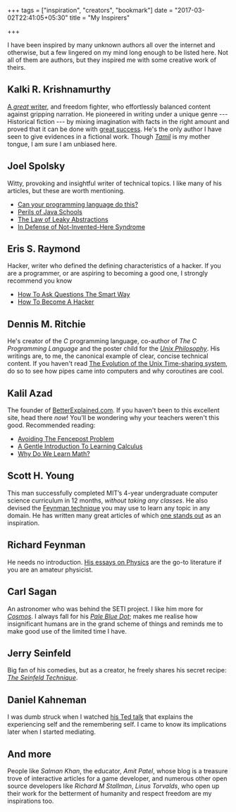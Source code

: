 +++
tags = ["inspiration", "creators", "bookmark"]
date = "2017-03-02T22:41:05+05:30"
title = "My Inspirers"

+++

I have been inspired by many unknown authors all over the internet and otherwise, but a few lingered on my mind long enough to be listed here.  Not all of them are authors, but they inspired me with some creative work of theirs.

## Kalki R. Krishnamurthy
[A *great* writer][Kalki], and freedom fighter, who effortlessly balanced content against gripping narration.  He pioneered in writing under a unique genre --- Historical fiction --- by mixing imagination with facts in the right amount and proved that it can be done with [great success][Ponniyin Selvan].  He's the only author I have seen to give evidences in a fictional work.  Though *[Tamil][]* is my mother tongue, I am sure I am unbiased here.

[Kalki]:https://en.wikipedia.org/wiki/Kalki_Krishnamurthy
[Ponniyin Selvan]: https://en.wikipedia.org/wiki/Ponniyin_Selvan
[Tamil]: https://en.wikipedia.org/wiki/Tamil_language

## Joel Spolsky
Witty, provoking and insightful writer of technical topics.  I like many of his articles, but these are worth mentioning.

+ [Can your programming language do this?][]
+ [Perils of Java Schools][]
+ [The Law of Leaky Abstractions][]
+ [In Defense of Not-Invented-Here Syndrome][]

[Can your programming language do this?]: https://www.joelonsoftware.com/2006/08/01/can-your-programming-language-do-this/
[The Law of Leaky Abstractions]: https://www.joelonsoftware.com/2002/11/11/the-law-of-leaky-abstractions/
[In Defense of Not-Invented-Here Syndrome]: https://www.joelonsoftware.com/2001/10/14/in-defense-of-not-invented-here-syndrome/
[Perils of Java Schools]: https://www.joelonsoftware.com/2005/12/29/the-perils-of-javaschools-2/

## Eris S. Raymond
Hacker, writer who defined the defining characteristics of a hacker.  If you are a programmer, or are aspiring to becoming a good one, I strongly recommend you know

+ [How To Ask Questions The Smart Way][]
+ [How To Become A Hacker][]

[How To Ask Questions The Smart Way]: http://www.catb.org/~esr/faqs/smart-questions.html
[How To Become A Hacker]: http://www.catb.org/esr/faqs/hacker-howto.html

## Dennis M. Ritchie
He's creator of the *C* programming language, co-author of *The C Programming Language* and the poster child for the *[Unix Philosophy][]*.  His writings are, to me, the canonical example of clear, concise technical content.  If you haven't read [The Evolution of the Unix Time-sharing system][], do so to see how pipes came into computers and why coroutines are cool.

[Unix Philosophy]: https://en.wikipedia.org/wiki/Unix_philosophy
[The Evolution of the Unix Time-sharing system]: https://www.bell-labs.com/usr/dmr/www/hist.html

## Kalil Azad
The founder of [BetterExplained.com][Better Explained].  If you haven't been to this excellent site, head there *now*!  You'll be wondering why your teachers weren't this good.  Recommended reading:

* [Avoiding The Fencepost Problem][]
* [A Gentle Introduction To Learning Calculus][]
* [Why Do We Learn Math?][]

[Better Explained]: http://betterexplained.com/
[Avoiding The Fencepost Problem]: https://betterexplained.com/articles/learning-how-to-count-avoiding-the-fencepost-problem/
[A Gentle Introduction To Learning Calculus]: https://betterexplained.com/articles/a-gentle-introduction-to-learning-calculus/
[Why Do We Learn Math?]: https://betterexplained.com/articles/why-do-we-learn-math/

## Scott H. Young
This man successfully completed MIT’s 4-year undergraduate computer science curriculum in 12 months, *without taking any classes*.  He also devised the [Feynman technique][] you may use to learn any topic in any domain.  He has written many great articles of which [one stands out][hello, world] as an inspiration.

[Feynman technique]: https://www.scotthyoung.com/learnonsteroids/grab/TranscriptFeynman.pdf
[hello, world]: /post/hello_world#writing-a-powerful-tool

## Richard Feynman
He needs no introduction.  [His essays on Physics][Feynman essays] are the go-to literature if you are an amateur physicist.

[Feynman essays]: http://www.feynmanlectures.info/

## Carl Sagan
An astronomer who was behind the SETI project.  I like him more for *[Cosmos][]*.  I always fall for his *[Pale Blue Dot][]*; makes me realise how insignificant humans are in the grand scheme of things and reminds me to make good use of the limited time I have.

[Cosmos]: https://en.wikipedia.org/wiki/Cosmos:_A_Personal_Voyage
[Pale Blue Dot]: https://en.wikipedia.org/wiki/Pale_Blue_Dot

## Jerry Seinfeld
Big fan of his comedies, but as a creator, he freely shares his secret recipe: *[The Seinfeld Technique][]*.

[The Seinfeld Technique]: http://lifehacker.com/281626/jerry-seinfelds-productivity-secret

## Daniel Kahneman
I was dumb struck when I watched [his Ted talk][Daniel Kahneman] that explains the experiencing self and the remembering self.  I came to know its implications later when I started mediating.

[Daniel Kahneman]: https://www.ted.com/talks/daniel_kahneman_the_riddle_of_experience_vs_memory

## And more
People like *Salman Khan*, the educator, *Amit Patel*, whose blog is a treasure trove of interactive articles for a game developer, and numerous other open source developers like *Richard M Stallman*,  *Linus Torvalds*, who open up their work for the betterment of humanity and respect freedom are my inspirations too.
